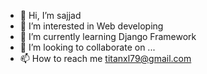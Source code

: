 - 👋 Hi, I’m sajjad 
- 👀 I’m interested in Web developing
- 🌱 I’m currently learning Django Framework
- 💞️ I’m looking to collaborate on ...
- 📫 How to reach me titanxl79@gmail.com

<!---
bushidoti/bushidoti is a ✨ special ✨ repository because its `README.md` (this file) appears on your GitHub profile.
You can click the Preview link to take a look at your changes.
--->
